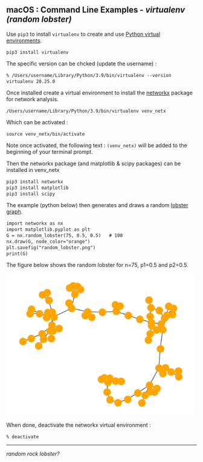 
## macOS : Command Line Examples - *virtualenv (random lobster)*

Use ```pip3``` to install ```virtualenv``` to create and use [Python virtual environments](https://docs.python.org/3/library/venv.html).

```
pip3 install virtualenv
```

The specific version can be chcked (update the username) :

```
% /Users/username/Library/Python/3.9/bin/virtualenv --version
virtualenv 20.25.0
```

Once installed create a virtual environment to install the [networkx](https://networkx.org/documentation/latest/index.html) package for network analysis.

```
/Users/username/Library/Python/3.9/bin/virtualenv venv_netx
```

Which can be activated :

```
source venv_netx/bin/activate
```

Note once activated, the following text :  ```(venv_netx)``` will be added to the beginning of your terminal prompt.

Then the networkx package (and matplotlib & scipy packages) can be installed in venv_netx

```
pip3 install networkx
pip3 install matplotlib
pip3 install scipy
```

The example (python below) then generates and draws a random [lobster graph](https://mathworld.wolfram.com/LobsterGraph.html).

```
import networkx as nx
import matplotlib.pyplot as plt
G = nx.random_lobster(75, 0.5, 0.5)   # 100
nx.draw(G, node_color="orange")
plt.savefig("random_lobster.png")
print(G)
```

The figure below shows the random lobster for n=75, p1=0.5 and p2=0.5.

<img src="random_lobster.png" width=500px>

When done, deactivate the networkx virtual environment :

```
% deactivate
```

---

*random rock lobster?*
